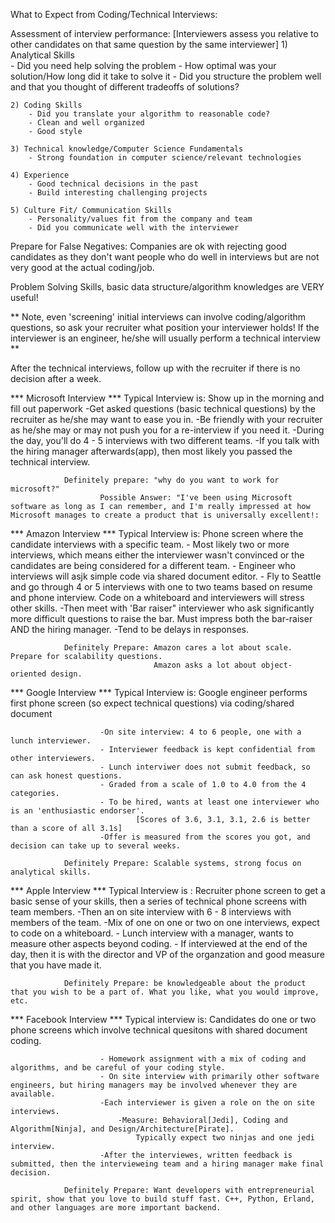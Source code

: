 What to Expect from Coding/Technical Interviews:

Assessment of interview performance:
 [Interviewers assess you relative to other candidates on that same question by the same interviewer]
    1) Analytical Skills   
        - Did you need help solving the problem
        - How optimal was your solution/How long did it take to solve    it
        - Did you structure the problem well and that you thought of     different tradeoffs of solutions?

    2) Coding Skills
        - Did you translate your algorithm to reasonable code?
        - Clean and well organized
        - Good style

    3) Technical knowledge/Computer Science Fundamentals
        - Strong foundation in computer science/relevant technologies

    4) Experience
        - Good technical decisions in the past 
        - Build interesting challenging projects

    5) Culture Fit/ Communication Skills
        - Personality/values fit from the company and team
        - Did you communicate well with the interviewer

Prepare for False Negatives:
    Companies are ok with rejecting good candidates as they don't want people who do well in interviews but are not very good at the actual coding/job. 

Problem Solving Skills, basic data structure/algorithm knowledges are VERY useful!

** Note, even 'screening' initial interviews can involve coding/algorithm questions, so ask your recruiter what position your interviewer holds! If the interviewer is an engineer, he/she will usually perform a technical interview **


After the technical interviews, follow up with the recruiter if there is no decision after a week. 

*** Microsoft Interview ***
    Typical Interview is: Show up in the morning and fill out paperwork
                            -Get asked questions (basic technical questions) by the recruiter as he/she may want to ease you in.
                            -Be friendly with your recruiter as he/she may or may not push you for a re-interview if you need it.
                            -During the day, you'll do 4 - 5 interviews with two different teams. 
                            -If you talk with the hiring manager afterwards(app), then most likely you passed the technical interview. 
                            
                Definitely prepare: "why do you want to work for microsoft?"
                        Possible Answer: "I've been using Microsoft software as long as I can remember, and I'm really impressed at how Microsoft manages to create a product that is universally excellent!:

*** Amazon Interview ***
    Typical Interview is: Phone screen where the candidate interviews with a specific team. 
                           - Most likely two or more interviews, which means either the interviewer wasn't convinced or the candidates are being considered for a different team. 
                           - Engineer who interviews will asjk simple code via shared document editor. 
                           - Fly to Seattle and go through 4 or 5 interviews with one to two teams based on resume and phone interview. Code on a whiteboard and interviewers will stress other skills. 
                           -Then meet with 'Bar raiser" interviewer who ask significantly more difficult questions to raise the bar. Must impress both the bar-raiser AND the hiring manager. 
                           -Tend to be delays in responses. 

                Definitely Prepare: Amazon cares a lot about scale. Prepare for scalability questions. 
                                    Amazon asks a lot about object-oriented design. 

*** Google Interview *** 
    Typical Interview is: Google engineer performs first phone screen (so expect technical questions) via coding/shared                     document

                        -On site interview: 4 to 6 people, one with a lunch interviewer. 
                        - Interviewer feedback is kept confidential from other interviewers. 
                        - Lunch interviwer does not submit feedback, so can ask honest questions. 
                        - Graded from a scale of 1.0 to 4.0 from the 4 categories. 
                        - To be hired, wants at least one interviewer who is an 'enthusiastic endorser'.    
                                [Scores of 3.6, 3.1, 3.1, 2.6 is better than a score of all 3.1s]
                        -Offer is measured from the scores you got, and decision can take up to several weeks. 

                Definitely Prepare: Scalable systems, strong focus on analytical skills. 

*** Apple Interview ***
    Typical Interview is : Recruiter phone screen to get a basic sense of your skills, then a series of technical phone screens with team members. 
                        -Then an on site interview with 6 - 8 interviews with members of the team. 
                        -Mix of one on one or two on one interviews, expect to code on a whiteboard. 
                        - Lunch interview with a manager, wants to measure other aspects beyond coding. 
                        - If interviewed at the end of the day, then it is with the director and VP of the organzation and good measure that you have made it. 

                Definitely Prepare: be knowledgeable about the product that you wish to be a part of. What you like, what you would improve, etc. 

*** Facebook Interview *** 
    Typical interview is: Candidates do one or two phone screens which involve technical quesitons with shared document                     coding. 

                        - Homework assignment with a mix of coding and algorithms, and be careful of your coding style. 
                        - On site interview with primarily other software engineers, but hiring managers may be involved whenever they are available. 
                        -Each interviewer is given a role on the on site interviews. 
                            -Measure: Behavioral[Jedi], Coding and Algorithm[Ninja], and Design/Architecture[Pirate].
                                Typically expect two ninjas and one jedi interview. 
                        -After the interviewes, written feedback is submitted, then the intervieweing team and a hiring manager make final decision. 

                Definitely Prepare: Want developers with entrepreneurial spirit, show that you love to build stuff fast. C++, Python, Erland, and other languages are more important backend. 
                
                 

                            